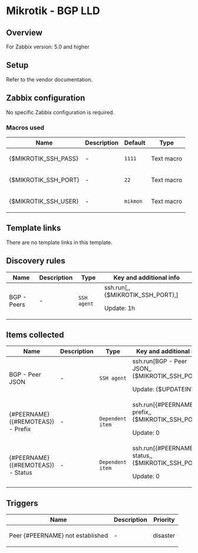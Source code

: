 # Mikrotik - BGP LLD

## Overview

For Zabbix version: 5.0 and higher

## Setup

Refer to the vendor documentation.

## Zabbix configuration

No specific Zabbix configuration is required.

### Macros used

|Name|Description|Default|Type|
|----|-----------|-------|----|
|{$MIKROTIK_SSH_PASS}|<p>-</p>|`1111`|Text macro|
|{$MIKROTIK_SSH_PORT}|<p>-</p>|`22`|Text macro|
|{$MIKROTIK_SSH_USER}|<p>-</p>|`mikmon`|Text macro|
## Template links

There are no template links in this template.

## Discovery rules

|Name|Description|Type|Key and additional info|
|----|-----------|----|----|
|BGP - Peers|<p>-</p>|`SSH agent`|ssh.run[,,{$MIKROTIK_SSH_PORT},]<p>Update: 1h</p>|
## Items collected

|Name|Description|Type|Key and additional info|
|----|-----------|----|----|
|BGP - Peer JSON|<p>-</p>|`SSH agent`|ssh.run[BGP - Peer JSON,,{$MIKROTIK_SSH_PORT},]<p>Update: {$UPDATEINT}</p>|
|{#PEERNAME} ({#REMOTEAS}) - Prefix|<p>-</p>|`Dependent item`|ssh.run[{#PEERNAME}-prefix,,{$MIKROTIK_SSH_PORT},]<p>Update: 0</p>|
|{#PEERNAME} ({#REMOTEAS}) - Status|<p>-</p>|`Dependent item`|ssh.run[{#PEERNAME}-status,,{$MIKROTIK_SSH_PORT},]<p>Update: 0</p>|
## Triggers

|Name|Description|Priority|
|----|-----------|----|
|Peer {#PEERNAME} not established|<p>-</p>|disaster|
